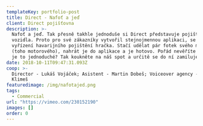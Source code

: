 ```yaml
---
templateKey: portfolio-post
title: Direct - Nafoť a jeď
client: Direct pojišťovna
description: >-
  Nafoť a jeď. Tak přesně takhle jednoduše si Direct představuje pojištění
  vozidla. Proto pro své zákazníky vytvořil stejnojmennou aplikaci, se kterou je
  vyřízení havarijního pojištění hračka. Stačí udělat pár fotek svého miláčka
  (toho motorového), nahrát je do aplikace a je hotovo. Pořád nevěříte tomu, jak
  je to jednoduché? Tak koukněte na náš spot a určitě se do ní zamilujete.
date: 2018-10-11T09:47:31.093Z
coop: >-
  Director - Lukáš Vojáček; Asistent - Martin Dobeš; Voiceover agency - Jakub
  Klimeš
featuredimage: /img/nafotajed.png
tags:
  - Commercial
url: "https://vimeo.com/230152190"
images: []
order: 0
---
```

